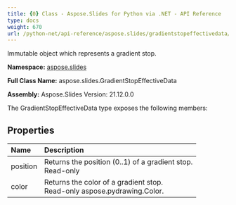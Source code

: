 ```yaml
---
title: {0} Class - Aspose.Slides for Python via .NET - API Reference
type: docs
weight: 670
url: /python-net/api-reference/aspose.slides/gradientstopeffectivedata/
---
```


Immutable object which represents a gradient stop.

**Namespace:** [aspose.slides](/python-net/api-reference/aspose.slides/)

**Full Class Name:** aspose.slides.GradientStopEffectiveData

**Assembly:**  Aspose.Slides Version: 21.12.0.0

The GradientStopEffectiveData type exposes the following members:
## **Properties**
|**Name**|**Description**|
| :- | :- |
|position|Returns the position (0..1) of a gradient stop.<br/>            Read-only|
|color|Returns the color of a gradient stop.<br/>            Read-only aspose.pydrawing.Color.|
